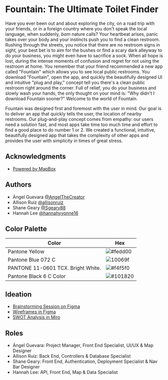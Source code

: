 # Fountain: The Ultimate Toilet Finder

Have you ever been out and about exploring the city, on a road trip with your friends, or in a foreign country where you don't speak the local language, when suddenly, *bam* nature calls? Your heartbeat arises, panic takes over your body and your instincts push you to find a clean restroom. Rushing through the streets, you notice that there are no restroom signs in sight, your best bet is to aim for the bushes or find a scary dark alleyway to do your business, you might even have to sacrifice a sock. When all hope is lost, during the intense moments of confusion and regret for not using the restroom at home. You remember that your friend recommended a new app called "Fountain" which allows you to see local public restrooms. You download "Fountain", open the app, and quickly the beautifully designed UI and intuitive "plug and play," concept tell you there's a clean public restroom right around the corner. Full of relief, you do your business and slowly wash your hands, the only thought on your mind is: "Why didn't I download Fountain sooner?"  Welcome to the world of Fountain. 

Fountain was designed first and foremost with the user in mind. Our goal is to deliver an app that quickly tells the user, the location of nearby restrooms. Our plug-and-play concept comes from empathy: our users need a solution fast, and most apps take time too much time and effort to find a good place to do number 1 or 2. We created a functional, intuitive, beautifully designed app that takes the complexity of other apps and provides the user with simplicity in times of great stress. 



## Acknowledgments

 - [Powered by MapBox](https://www.mapbox.com/)


## Authors

- Ángel Guevara [@AngelTheCreator](https://github.com/AngelTheCreator) 
- Allison Ruiz [@allisonruiz](https://github.com/allisonruiz)
- Shane Geary [@Sgeary88](https://github.com/Sgeary88)
- Hannah Lee [@hannahyvonne16](https://github.com/hannahyvonne16)

## Color Palette

| Color             | Hex                                                                |
| ----------------- | ------------------------------------------------------------------ |
| Pantone Yellow | ![#fedd00](https://via.placeholder.com/10/fedd00?text=+)  |
| Pantone Blue 072 C | ![10069f](https://via.placeholder.com/10/10069f?text=+) |
| PANTONE 11-0601 TCX. Bright White. | ![#f4f5f0](https://via.placeholder.com/10/f4f5f0?text=+)  |
| Pantone Black 6 C Color | ![#101820](https://via.placeholder.com/10/101820?text=+) |


## Ideation

- [Brainstorming Session on Figma](https://www.figma.com/file/zURqCDAv3jBWrScEcvLb0t/Milestone-Project-Part-III?node-id=0%3A1)
- [Wireframes in Figma](https://www.figma.com/file/mcy29lY9X982Ms6RcObdAc/Fountain-Wireframe)
- [SWOT Analysis in Miro](https://miro.com/welcomeonboard/TG1OUEFnaVhEY3BjTmFXMWdvY1dpR09GM1d3YWJITnNMT0NZdGpJbkhXZ0p3RU1zOW9uUU1xWExjNVRZNExiYnwzNDU4NzY0NTM1NDg0MzY0ODUyfDI=?share_link_id=394841212441)


## Roles

- Ángel Guevara: Project Manager, Front End Specialist, UI/UX & Map Designer
- Allison Ruiz: Back End, Controllers & Database Specialist
- Shane Geary: Front End, Authentication, Deployment Specialist & Nav Bar Designer
- Hannah Lee: API, Front End, Map & Data Specialist

